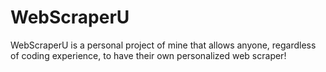 # WebScraperU
WebScraperU is a personal project of mine that allows anyone, regardless of coding experience, to have their own personalized web scraper!
